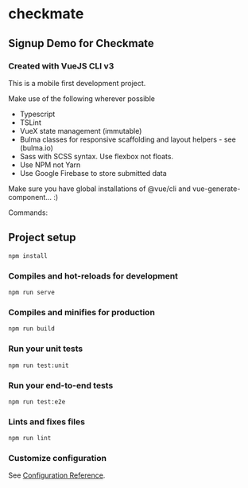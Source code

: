 # checkmate

## Signup Demo for Checkmate

### Created with VueJS CLI v3
This is a mobile first development project.

Make use of the following wherever possible
- Typescript
- TSLint
- VueX state management (immutable)
- Bulma classes for responsive scaffolding and layout helpers - see (bulma.io)
- Sass with SCSS syntax. Use flexbox not floats.
- Use NPM not Yarn
- Use Google Firebase to store submitted data

Make sure you have global installations of @vue/cli and vue-generate-component... :)

Commands:

## Project setup
```
npm install
```

### Compiles and hot-reloads for development
```
npm run serve
```

### Compiles and minifies for production
```
npm run build
```

### Run your unit tests
```
npm run test:unit
```

### Run your end-to-end tests
```
npm run test:e2e
```

### Lints and fixes files
```
npm run lint
```

### Customize configuration
See [Configuration Reference](https://cli.vuejs.org/config/).
